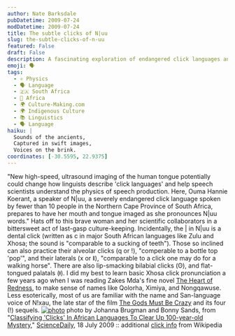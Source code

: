 ```yaml
---
author: Nate Barksdale
pubDatetime: 2009-07-24
modDatetime: 2009-07-24
title: The subtle clicks of N|uu
slug: the-subtle-clicks-of-n-uu
featured: False
draft: False
description: A fascinating exploration of endangered click languages and cutting-edge imaging technology.
emoji: 🗣️
tags:
  - ⚛️ Physics
  - 🗣️ Language
  - 🇿🇦 South Africa
  - 🦁 Africa
  - 🌍 Culture-Making.com
  - 🌍 Indigenous Culture
  - 📚 Linguistics
  - 🗣️ Language
haiku: |
  Sounds of the ancients,  
  Captured in swift images,  
  Voices on the brink.
coordinates: [-30.5595, 22.9375]
---
```


"New high-speed, ultrasound imaging of the human tongue potentially could change how linguists describe 'click languages' and help speech scientists understand the physics of speech production. Here, Ouma Hannie Koerant, a speaker of N|uu, a severely endangered click language spoken by fewer than 10 people in the Northern Cape Province of South Africa, prepares to have her mouth and tongue imaged as she pronounces N|uu words." Hats off to this brave woman and her scientific collaborators in a bittersweet act of last-gasp culture-keeping. Incidentally, the | in N|uu is a dental click (written as c in major South African languages like Zulu and Xhosa; the sound is "comparable to a sucking of teeth"). Those so inclined can also practice their alveolar clicks (q or !), "comperable to a bottle top 'pop'", and their laterals (x or ǁ), "comparable to a click one may do for a walking horse". There are also lip-smacking bilabial clicks (ʘ), and flat-tongued palatals (ǂ). I did my best to learn basic Xhosa click pronunciation a few years ago when I was reading Zakes Mda's fine novel [The Heart of Redness](https://www.google.com/search?q=%22The%20Heart%20of%20Redness%22%20amazon.com), to make sense of names like Qolorha, Ximiya, and Nongqawuse. Less esoterically, most of us are familiar with the name and San-language voice of N!xau, the late star of the film [The Gods Must Be Crazy](http://en.wikipedia.org/wiki/The_Gods_Must_Be_Crazy) and its four (!) sequels. [![photo](http://culture-making.com/media/090715131551-large.jpg)](http://www.sciencedaily.com/releases/2009/07/090715131551.htm)
photo by Johanna Brugman and Bonny Sands, from "[Classifying 'Clicks' In African Languages To Clear Up 100-year-old Mystery](http://web.archive.org/web/20240523124537/https://www.sciencedaily.com/releases/2009/07/090715131551.htm)," [ScienceDaily](http://web.archive.org/web/20240523124537/https://www.sciencedaily.com/releases/2009/07/090715131551.htm), 18 July 2009 :: additional [click info](http://en.wikipedia.org/wiki/Click_consonant) from Wikipedia
